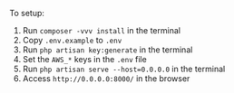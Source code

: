 To setup:

1. Run `composer -vvv install` in the terminal
2. Copy `.env.example` to `.env`
3. Run `php artisan key:generate` in the terminal
4. Set the `AWS_*` keys in the `.env` file
5. Run `php artisan serve --host=0.0.0.0` in the terminal
6. Access `http://0.0.0.0:8000/` in the browser

